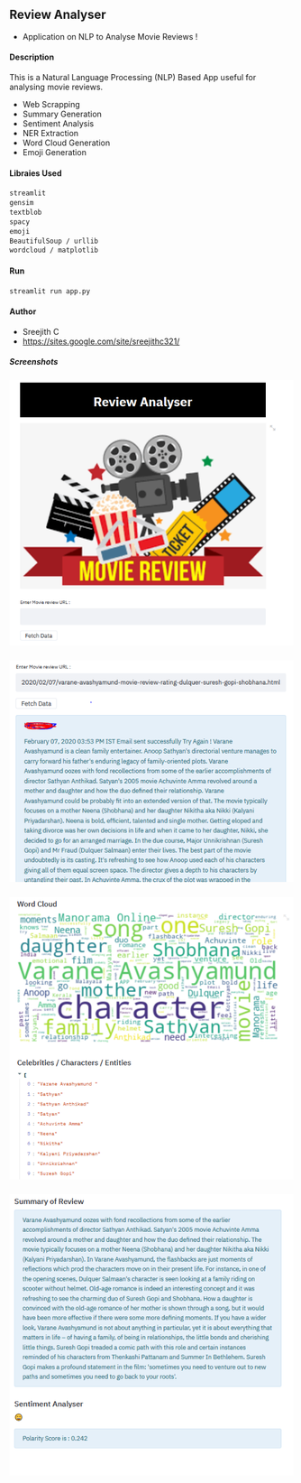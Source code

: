 ## Review Analyser
+ Application on NLP to Analyse Movie Reviews !

#### Description

This is a Natural Language Processing (NLP) Based App useful for analysing movie reviews.

+ Web Scrapping
+ Summary Generation
+ Sentiment Analysis
+ NER Extraction
+ Word Cloud Generation
+ Emoji Generation

#### Libraies Used
```bash
streamlit
gensim
textblob 
spacy
emoji
BeautifulSoup / urllib
wordcloud / matplotlib
```

#### Run
```bash
streamlit run app.py
```

#### Author
+ Sreejith C
+ https://sites.google.com/site/sreejithc321/

##### Screenshots
![](images/image.png)
#####
![](images/1.png)
##### 
![](images/2.png)
#####
![](images/3.png)